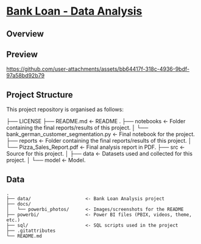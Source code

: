 # [Bank Loan - Data Analysis](https://app.powerbi.com/view?r=eyJrIjoiMmZjYjg1NzctZTk0ZS00OTRmLThlYWUtZTlkZjA3ZjU4ODc2IiwidCI6IjFlYmE0NDNmLTIzZTUtNDUzNC05MGQxLTA5NzZhYWJlODZhYyIsImMiOjR9 "Power BI link")

## Overview 



## Preview

https://github.com/user-attachments/assets/bb64417f-318c-4936-9bdf-97a58bd92b79

## Project Structure

This project repository is organised as follows: 

├── LICENSE
├── README.md              <- README .
├── notebooks              <- Folder containing the final reports/results of this project.
│   └── bank_german_customer_segmentation.py  <- Final notebook for the project.
├── reports                <- Folder containing the final reports/results of this project.
│   └── Pizza_Sales_Report.pdf                <- Final analysis report in PDF.
├── src                    <- Source for this project.
│   ├── data               <- Datasets used and collected for this project.
│   └── model              <- Model.


## Data
```text
.
├── data/                    <- Bank Loan Analysis project
├── docs/
│   └── powerbi_photos/      <- Images/screenshots for the README
├── powerbi/                 <- Power BI files (PBIX, videos, theme, etc.)
├── sql/                     <- SQL scripts used in the project
├── .gitattributes
└── README.md
```